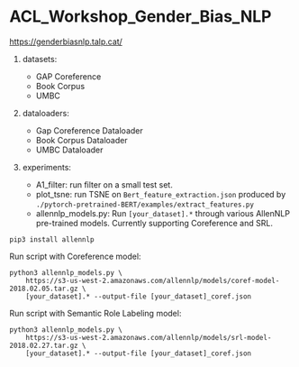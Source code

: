 # ACL_Workshop_Gender_Bias_NLP
https://genderbiasnlp.talp.cat/

1) datasets:
    - GAP Coreference
    - Book Corpus
    - UMBC
    
2) dataloaders: 
    - Gap Coreference Dataloader
    - Book Corpus Dataloader
    - UMBC Dataloader

3) experiments:
    - A1_filter: run filter on a small test set.
    - plot_tsne: run TSNE on `Bert_feature_extraction.json` produced by `./pytorch-pretrained-BERT/examples/extract_features.py`
    - allennlp_models.py: Run `[your_dataset].*` through various AllenNLP pre-trained models. Currently supporting Coreference and SRL. 

```
pip3 install allennlp
```

Run script with Coreference model:
```
python3 allennlp_models.py \
    https://s3-us-west-2.amazonaws.com/allennlp/models/coref-model-2018.02.05.tar.gz \
    [your_dataset].* --output-file [your_dataset]_coref.json
```

Run script with Semantic Role Labeling model:
```
python3 allennlp_models.py \
    https://s3-us-west-2.amazonaws.com/allennlp/models/srl-model-2018.02.27.tar.gz \
    [your_dataset].* --output-file [your_dataset]_coref.json
```
